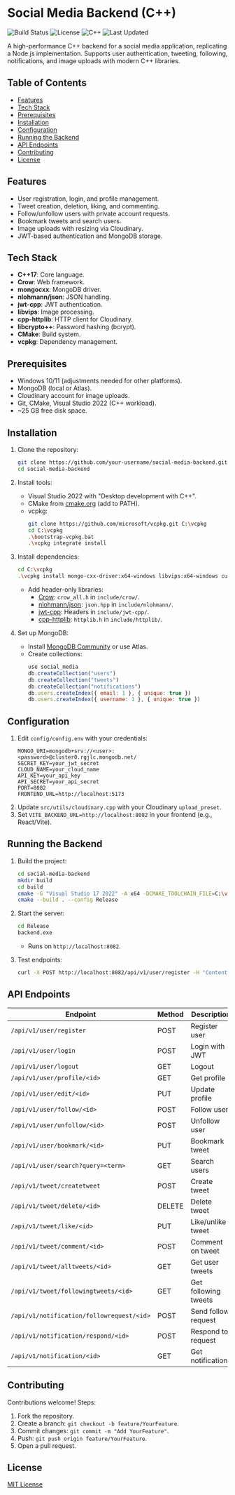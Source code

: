 # Social Media Backend (C++)

![Build Status](https://img.shields.io/badge/build-passing-brightgreen)
![License](https://img.shields.io/badge/license-MIT-blue)
![C++](https://img.shields.io/badge/C++-17-blue)
![Last Updated](https://img.shields.io/badge/Last%20Updated-Jul%2031,%202025%2012:24%20PM%20IST-blueviolet)

A high-performance C++ backend for a social media application, replicating a Node.js implementation. Supports user authentication, tweeting, following, notifications, and image uploads with modern C++ libraries.

## Table of Contents
- [Features](#features)
- [Tech Stack](#tech-stack)
- [Prerequisites](#prerequisites)
- [Installation](#installation)
- [Configuration](#configuration)
- [Running the Backend](#running-the-backend)
- [API Endpoints](#api-endpoints)
- [Contributing](#contributing)
- [License](#license)

## Features
- User registration, login, and profile management.
- Tweet creation, deletion, liking, and commenting.
- Follow/unfollow users with private account requests.
- Bookmark tweets and search users.
- Image uploads with resizing via Cloudinary.
- JWT-based authentication and MongoDB storage.

## Tech Stack
- **C++17**: Core language.
- **Crow**: Web framework.
- **mongocxx**: MongoDB driver.
- **nlohmann/json**: JSON handling.
- **jwt-cpp**: JWT authentication.
- **libvips**: Image processing.
- **cpp-httplib**: HTTP client for Cloudinary.
- **libcrypto++**: Password hashing (bcrypt).
- **CMake**: Build system.
- **vcpkg**: Dependency management.

## Prerequisites
- Windows 10/11 (adjustments needed for other platforms).
- MongoDB (local or Atlas).
- Cloudinary account for image uploads.
- Git, CMake, Visual Studio 2022 (C++ workload).
- ~25 GB free disk space.

## Installation
1. Clone the repository:
   ```bash
   git clone https://github.com/your-username/social-media-backend.git
   cd social-media-backend
   ```

2. Install tools:
   - Visual Studio 2022 with "Desktop development with C++".
   - CMake from [cmake.org](https://cmake.org/download/) (add to PATH).
   - vcpkg:
     ```bash
     git clone https://github.com/microsoft/vcpkg.git C:\vcpkg
     cd C:\vcpkg
     .\bootstrap-vcpkg.bat
     .\vcpkg integrate install
     ```

3. Install dependencies:
   ```bash
   cd C:\vcpkg
   .\vcpkg install mongo-cxx-driver:x64-windows libvips:x64-windows curl:x64-windows cryptopp:x64-windows
   ```
   - Add header-only libraries:
     - [Crow](https://github.com/CrowCpp/Crow): `crow_all.h` in `include/crow/`.
     - [nlohmann/json](https://github.com/nlohmann/json): `json.hpp` in `include/nlohmann/`.
     - [jwt-cpp](https://github.com/Thalhammer/jwt-cpp): Headers in `include/jwt-cpp/`.
     - [cpp-httplib](https://github.com/yhirose/cpp-httplib): `httplib.h` in `include/httplib/`.

4. Set up MongoDB:
   - Install [MongoDB Community](https://www.mongodb.com/try/download/community) or use Atlas.
   - Create collections:
     ```javascript
     use social_media
     db.createCollection("users")
     db.createCollection("tweets")
     db.createCollection("notifications")
     db.users.createIndex({ email: 1 }, { unique: true })
     db.users.createIndex({ username: 1 }, { unique: true })
     ```

## Configuration
1. Edit `config/config.env` with your credentials:
   ```env
   MONGO_URI=mongodb+srv://<user>:<password>@cluster0.rgjlc.mongodb.net/
   SECRET_KEY=your_jwt_secret
   CLOUD_NAME=your_cloud_name
   API_KEY=your_api_key
   API_SECRET=your_api_secret
   PORT=8082
   FRONTEND_URL=http://localhost:5173
   ```
2. Update `src/utils/cloudinary.cpp` with your Cloudinary `upload_preset`.
3. Set `VITE_BACKEND_URL=http://localhost:8082` in your frontend (e.g., React/Vite).

## Running the Backend
1. Build the project:
   ```bash
   cd social-media-backend
   mkdir build
   cd build
   cmake -G "Visual Studio 17 2022" -A x64 -DCMAKE_TOOLCHAIN_FILE=C:\vcpkg\scripts\buildsystems\vcpkg.cmake ..
   cmake --build . --config Release
   ```

2. Start the server:
   ```bash
   cd Release
   backend.exe
   ```
   - Runs on `http://localhost:8082`.

3. Test endpoints:
   ```bash
   curl -X POST http://localhost:8082/api/v1/user/register -H "Content-Type: application/json" -d '{"name":"Test User","username":"testuser","email":"test@example.com","password":"password123"}'
   ```

## API Endpoints
| Endpoint | Method | Description | Authentication |
|----------|--------|-------------|----------------|
| `/api/v1/user/register` | POST | Register user | None |
| `/api/v1/user/login` | POST | Login with JWT | None |
| `/api/v1/user/logout` | GET | Logout | None |
| `/api/v1/user/profile/<id>` | GET | Get profile | JWT |
| `/api/v1/user/edit/<id>` | PUT | Update profile | JWT |
| `/api/v1/user/follow/<id>` | POST | Follow user | JWT |
| `/api/v1/user/unfollow/<id>` | POST | Unfollow user | JWT |
| `/api/v1/user/bookmark/<id>` | PUT | Bookmark tweet | JWT |
| `/api/v1/user/search?query=<term>` | GET | Search users | JWT |
| `/api/v1/tweet/createtweet` | POST | Create tweet | JWT |
| `/api/v1/tweet/delete/<id>` | DELETE | Delete tweet | JWT |
| `/api/v1/tweet/like/<id>` | PUT | Like/unlike tweet | JWT |
| `/api/v1/tweet/comment/<id>` | POST | Comment on tweet | JWT |
| `/api/v1/tweet/alltweets/<id>` | GET | Get user tweets | JWT |
| `/api/v1/tweet/followingtweets/<id>` | GET | Get following tweets | JWT |
| `/api/v1/notification/followrequest/<id>` | POST | Send follow request | JWT |
| `/api/v1/notification/respond/<id>` | POST | Respond to request | JWT |
| `/api/v1/notification/<id>` | GET | Get notifications | JWT |

## Contributing
Contributions welcome! Steps:
1. Fork the repository.
2. Create a branch: `git checkout -b feature/YourFeature`.
3. Commit changes: `git commit -m "Add YourFeature"`.
4. Push: `git push origin feature/YourFeature`.
5. Open a pull request.

## License
[MIT License](LICENSE)